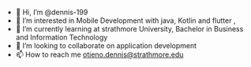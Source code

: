 - 👋 Hi, I’m @dennis-199
- 👀 I’m interested in Mobile Development with java, Kotlin and flutter ,
- 🌱 I’m currently learning at strathmore University, Bachelor in Business and Information Technology
- 💞️ I’m looking to collaborate on application development
- 📫 How to reach me otieno.dennis@strathmore.edu

<!---
dennis-199/dennis-199 is a ✨ special ✨ repository because its `README.md` (this file) appears on your GitHub profile.
You can click the Preview link to take a look at your changes.
--->
